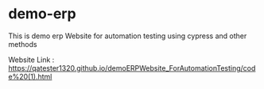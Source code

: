 # demo-erp
This is demo erp Website for automation testing using cypress and other methods

Website Link : https://qatester1320.github.io/demoERPWebsite_ForAutomationTesting/code%20(1).html
